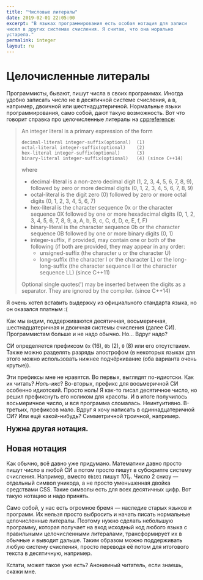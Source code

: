 ```yaml
---
title: "Числовые литералы"
date: 2019-02-01 22:05:00
excerpt: "В языках программирования есть особая нотация для записи
чисел в других системах счисления. Я считаю, что она морально
устарела."
permalink: integer
layout: ru
---
```

# Целочисленные литералы

Программисты, бывают, пишут числа в своих программах. Иногда удобно
записать число не в десятичной системе счисления, а в, например,
двоичной или шестнадцатеричной. Нормальные языки программирования,
само собой, дают такую возможность. Вот что говорит справка про
целочисленные литералы на
[cppreference](https://en.cppreference.com/w/cpp/language/integer_literal):

> An integer literal is a primary expression of the form
> ```
> decimal-literal integer-suffix(optional)  (1) 	
> octal-literal integer-suffix(optional)    (2) 	
> hex-literal integer-suffix(optional)      (3) 	
> binary-literal integer-suffix(optional)   (4)	(since C++14)
> ```
>
> where
>
> - decimal-literal is a non-zero decimal digit (1, 2, 3, 4, 5, 6, 7, 8, 9), 
>   followed by zero or more decimal digits (0, 1, 2, 3, 4, 5, 6, 7, 8, 9)
> - octal-literal is the digit zero (0) followed by zero or more octal digits
>   (0, 1, 2, 3, 4, 5, 6, 7)
> - hex-literal is the character sequence 0x or the character sequence 0X
>   followed by one or more hexadecimal digits (0, 1, 2, 3, 4, 5, 6, 7, 8, 9, a,
>   A, b, B, c, C, d, D, e, E, f, F)
> - binary-literal is the character sequence 0b or the character sequence 0B 
>   followed by one or more binary digits (0, 1)
> - integer-suffix, if provided, may contain one or both of the following (if
>   both are provided, they may appear in any order: 
>    - unsigned-suffix (the character u or the character U)
>    - long-suffix (the character l or the character L) or the long-long-suffix
>      (the character sequence ll or the character sequence LL) (since C++11) 
> 
> Optional single quotes(') may be inserted between the digits as a separator. 
> They are ignored by the compiler. 	(since C++14)

Я очень хотел вставить выдержку из официального стандарта языка, но он оказался
платным :( 

Как мы видим, поддерживаются десятичная, восьмеричная, шестнадцатеричная и
двоичная системы счисления (далее СИ). Программистам больше и не надо обычно.
Но… Вдруг надо?

СИ определяется префиксом `0x` (16), `0b` (2), `0` (8) или его отсутствием.
Также можно разделять разряды апострофом (в некоторых языках для этого можно
использовать нижнее подчёркивание (оба варианта очень крутые)).

Эти префиксы мне не нравятся. Во первых, выглядят по-идиотски. Как их читать?
_Ноль-икс_? Во-вторых, префикс для восьмеричной СИ особенно идиотский. Просто
ноль! Я как-то писал десятичное число, но решил префикснуть его ноликом для
красоты. И в итоге получилось восьмеричное число, и вся программа сломалась.
Неинтуитивно. В-третьих, префиксов мало. Вдруг я хочу написать в
одиннадцатеричной СИ? Или ещё какой-нибудь? Симметричной троичной, например.

<div style="font-size: large"><strong>Нужна другая нотация.</strong></div>

## Новая нотация

Как обычно, всё давно уже придумано. Математики давно просто пишут число в любой
СИ а потом просто пишут в субскрипте систему счисления. Например, вместо `0b101`
пишут _101₂_. Число 2 снизу — отдельный символ уникода, а не просто уменьшенная
двойка средствами CSS. Такие символы есть для всех десятичных цифр. Вот такую
нотацию и надо принять. 

Само собой, у нас есть огромное бремя — наследие старых языков и программ. Их
нельзя просто выбросить и начать писать нормальные целочисленные литералы.
Поэтому нужно сделать небольшую программу, которая получает на вход исходный код
любого языка с правильными целочисленными литералами, трансформирует их в
обычные и выводит дальше. Таким образом можно поддерживать любую систему
счисления, просто переводя её потом для итогового текста в десятичную, например.

Кстати, может такое уже есть? Анонимный читатель, если знаешь, скажи мне.
